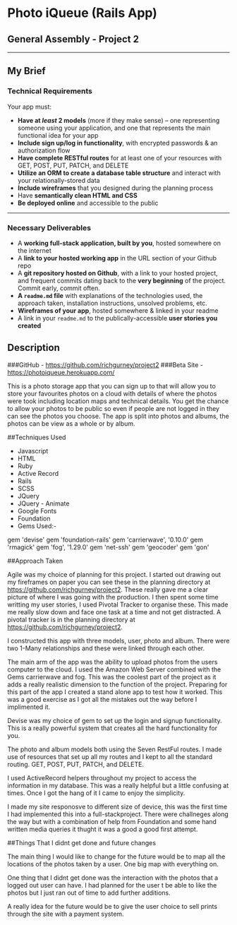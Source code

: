 # Photo iQueue (Rails App)
## General Assembly - Project 2 

---

## My Brief


### Technical Requirements

Your app must:

* **Have at _least_ 2 models** (more if they make sense) – one representing someone using your application, and one that represents the main functional idea for your app
* **Include sign up/log in functionality**, with encrypted passwords & an authorization flow
* **Have complete RESTful routes** for at least one of your resources with GET, POST, PUT, PATCH, and DELETE
* **Utilize an ORM to create a database table structure** and interact with your relationally-stored data
* **Include wireframes** that you designed during the planning process
* Have **semantically clean HTML and CSS**
* **Be deployed online** and accessible to the public

---

### Necessary Deliverables

* A **working full-stack application, built by you**, hosted somewhere on the internet
* A **link to your hosted working app** in the URL section of your Github repo
* A **git repository hosted on Github**, with a link to your hosted project,  and frequent commits dating back to the **very beginning** of the project. Commit early, commit often.
* **A ``readme.md`` file** with explanations of the technologies used, the approach taken, installation instructions, unsolved problems, etc.
* **Wireframes of your app**, hosted somewhere & linked in your readme
* A link in your ``readme.md`` to the publically-accessible **user stories you created**
## Description

###GitHub -  <a href="https://github.com/richgurney/project2">https://github.com/richgurney/project2</a>
###Beta Site - <a href="https://photoiqueue.herokuapp.com/">https://photoiqueue.herokuapp.com/</a>


This is a photo storage app that you can sign up to that will allow you to store your favourites photos on a cloud with details of where the photos were took including location maps and technical details. You get the chance to allow your photos to be public so even if people are not logged in they can see the photos you choose. The app is split into photos and albums, the photos can be view as a whole or by album.


##Techniques Used
* Javascript
* HTML
* Ruby
* Active Record
* Rails
* SCSS
* JQuery
* JQuery - Animate
* Google Fonts
* Foundation
* Gems Used:-

gem 'devise'
gem 'foundation-rails'
gem 'carrierwave', '0.10.0'
gem 'rmagick'
gem 'fog', '1.29.0'
gem 'net-ssh'
gem 'geocoder'
gem 'gon'

##Approach Taken

Agile was my choice of planning for this project. I started out drawing out my fireframes on paper you can see these in the planning directory at <a href="https://github.com/richgurney/project2">https://github.com/richgurney/project2</a>. These really gave me a clear picture of where I was going with the production. I then spent some time writting my user stories, I used Pivotal Tracker to organise these. This made me really slow down and face one task at a time and not get distracted. A pivotal tracker is in the planning directory at <a href="https://github.com/richgurney/project2">https://github.com/richgurney/project2</a>.

I constructed this app with three models, user, photo and album. There were two 1-Many relationships and these were linked through each other. 

The main arm of the app was the ability to upload photos from the users computer to the cloud. I used the Amazon Web Server combined with the Gems carrierwave and fog. This was the coolest part of the project as it adds a really realistic dimension to the function of the project. Preparing for this part of the app I created a stand alone app to test how it worked. This was a good exercise as I got all the mistakes out the way before I implimented it.

Devise was my choice of gem to set up the login and signup functionality. This is a really powerful system that creates all the hard functionality for you.

The photo and album models both using the Seven RestFul routes. I made use of resources that set up all my routes and I kept to all the standard routing. GET, POST, PUT, PATCH, and DELETE.

I used ActiveRecord helpers throughout my project to access the information in my database. This was a really helpful but a little confusing at times. Once I got the hang of it I came to enjoy the simplicity.

I made my site responosve to different size of device, this was the first time I had implemented this into a full-stackproject. There were challneges along the way but with a combination of help from Foundation and some hand written media queries it thught it was a good a good first attempt.



##Things That I didnt get done and future changes

The main thing I would like to change for the future would be to map all the locations of the photos taken by a user. One big map with everything on. 

One thing that I didnt get done was the interaction with the photos that a logged out user can have. I had planned for the user t be able to like the photos but I just ran out of time to add further additions.

A really idea for the future would be to give the user choice to sell prints through the site with a payment system. 





